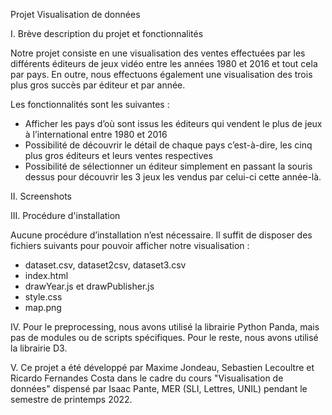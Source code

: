 Projet Visualisation de données

I.	Brève description du projet et fonctionnalités

Notre projet consiste en une visualisation des ventes effectuées par les différents éditeurs de jeux vidéo entre les années 1980 et 2016 et tout cela par pays. En outre, nous effectuons également une visualisation des trois plus gros succès par éditeur et par année. 

Les fonctionnalités sont les suivantes :
-	Afficher les pays d’où sont issus les éditeurs qui vendent le plus de jeux à l’international entre 1980 et 2016
-	Possibilité de découvrir le détail de chaque pays c’est-à-dire, les cinq plus gros éditeurs et leurs ventes respectives
-	Possibilité de sélectionner un éditeur simplement en passant la souris dessus pour découvrir les 3 jeux les vendus par celui-ci cette année-là.

II.	 Screenshots

III.	Procédure d'installation

Aucune procédure d’installation n’est nécessaire. Il suffit de disposer des fichiers suivants pour pouvoir afficher notre visualisation :

-	dataset.csv, dataset2csv, dataset3.csv
-	index.html
-	drawYear.js et drawPublisher.js
-	style.css
-	map.png

IV.     Pour le preprocessing, nous avons utilisé la librairie Python Panda, mais pas de modules ou de scripts spécifiques. Pour le reste, nous avons utilisé la librairie D3.

V. Ce projet a été développé par Maxime Jondeau, Sebastien Lecoultre et Ricardo Fernandes Costa dans le cadre du cours "Visualisation de données" dispensé par Isaac Pante, MER (SLI, Lettres, UNIL) pendant le semestre de printemps 2022.

